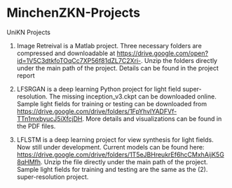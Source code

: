 # MinchenZKN-Projects
UniKN Projects

1. Image Retreival is a Matlab project. Three necessary folders are compressed and downloadable at https://drive.google.com/open?id=1V5C3dtkfoTOqCc7XP56f81dZL7C2Xri-. Unzip the folders directly under the main path of the project.
   Details can be found in the project report
   
2. LFSRGAN is a deep learning Python project for light field super-resolution. The missing inception_v3.ckpt can be downloaded online. Sample light fields for training or testing can be downloaded from https://drive.google.com/drive/folders/1FpYhvlYADFVf-TTn1mxbyucJ5iXfcjDH. More details and visualizations can be found in the PDF files.


3. LFLSTM is a deep learning project for view synthesis for light fields. Now still under development. Current models can be found here: https://drive.google.com/drive/folders/1T5eJBHreukrEf6hcCMxhAijK5G8qHMfh. Unzip the file directly under the main path of the project. Sample light fields for training and testing are the same as the (2). super-resolution project.
